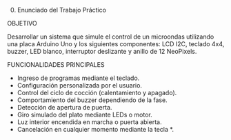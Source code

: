 0. Enunciado del Trabajo Práctico

OBJETIVO

Desarrollar un sistema que simule el control de un microondas utilizando una placa Arduino Uno y los siguientes componentes: LCD I2C, teclado 4x4, buzzer, LED blanco, interruptor deslizante y anillo de 12 NeoPixels.

FUNCIONALIDADES PRINCIPALES

  - Ingreso de programas mediante el teclado.
  - Configuración personalizada por el usuario.
  - Control del ciclo de cocción (calentamiento y apagado).
  - Comportamiento del buzzer dependiendo de la fase.
  - Detección de apertura de puerta.
  - Giro simulado del plato mediante LEDs o motor.
  - Luz interior encendida en marcha o puerta abierta.
  - Cancelación en cualquier momento mediante la tecla *.

